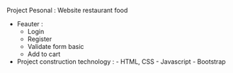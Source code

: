 Project Pesonal :   Website restaurant food
  * Feauter :
    - Login
    - Register
    - Validate form basic
    - Add to cart
   * Project construction technology :
    - HTML, CSS
    - Javascript
    - Bootstrap
   
